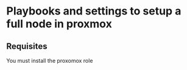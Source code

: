 # Playbooks and settings to setup a full node in proxmox

## Requisites

You must install the proxomox role 